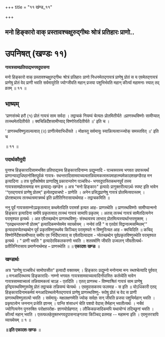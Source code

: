 +++
title = "११ खंण्ड_११"

+++


## मनो हिङ्कारो वाक् प्रस्तावश्चक्षुरुद्गीथः श्रोत्रं प्रतिहारः प्राणो..

# **उपनिषत् (खण्डः ११)**

**गायत्रसामप्रतिपाद्यभगवदुपासना**

मनो हिङ्कारो वाक् प्रस्तावश्चक्षुरुद्गीथः श्रोत्रं प्रतिहारः प्राणो निधनमेतद्गायत्रं प्राणेषु प्रोतं स य एवमेतद्गायत्रं प्राणेषु प्रोतं वेद प्राणी भवति सर्वमायुरेति ज्योग्जीवति महान् प्रजया पशुभिर्भवति महान् कीर्त्या महामनाः स्यात् तद् व्रतम् ॥ ११ ॥

## **भाष्यम्**

'प्राणसंस्थे हरौ (१) प्रोतं गायत्रं साम सर्वदा । तद्वाचकं नियम्यं चेत्यतः प्रोतमितीर्यते ॥प्राणस्थविष्णोः सामीप्यात् तत्स्थमेतदितीर्यते । क्वचिन्निर्देशसामीप्याद् विष्णोरेतदितीर्यते ॥' इति च ।

' प्राणस्थविष्णुलाल्यत्वात् (२) प्राणीत्येवाभिधीयते । मोक्षस्तु सर्वमायुः स्यान्नित्यत्वाज्ज्योक् समस्तवित् ॥' इति च

॥ ११ ॥

### पदार्थकौमुदी

पुनश्च हिङ्कारादिसामभक्ति प्रतिपाद्यस्य हिङ्कारादिनाम्नः प्रद्युम्नादि - पञ्चरूपस्य भगवत उपास्त्यर्थं प्राणान्याद्यधिष्ठानोक्तिपूर्वकं गायत्र- रथन्तरादिसामवाच्यत्वतन्नियामकत्वरूपमाहात्म्यमेकादशखण्डैराह मन इत्यादिना ॥ तत्र पूर्वोक्तेष्वेव प्राणादिषु प्रकारान्तरेण पञ्चविध- भगवदुपास्तिकथनपूर्वं तस्य गायत्रसामप्रोतत्वमाह मन इत्याद्य-खण्डेन ॥ अत्र "मनो हिङ्कारः" इत्यादेः प्रागुक्तरीत्याऽर्थः स्पष्ट इति भावेन ‘“एतद्गायत्रं प्राणेषु प्रोतम्" इत्येतद्व्याचष्टे - प्राणेति । अनेन प्रसिद्धप्राणेषु गायत्रं प्रोतमित्यपास्तम् । प्रोतशब्दस्य तत्स्थत्वमात्रमर्थ इति प्रतीतिनिरासायार्थमाह - तद्वाचकमिति ॥

ननु पूर्वं गायत्रसाम्नोऽप्रकृतत्वात् कथमेतदिति परामर्श इत्यत आह- प्राणस्थेति ॥ प्राणस्थविष्णोः सामीप्यान्मनो हिङ्कार इत्यादिना समीपे प्रकृतत्वात् तत्स्थं गायत्रं सामापि प्रकृतम् । अतस् तत्स्थं गायत्रं सामैतदित्यनेन परामृश्यत इत्यर्थः । अत एवैतच्छब्देन प्राणस्थविष्णु- संस्थत्वस्य लाभात् प्रोतमित्यस्यार्थान्तरमुक्तम् । “एतद्रथन्तरमग्नौ प्रोतम्” इत्यादिकमप्येवमेव व्याख्येयम् । नन्वेवं तर्हि " य एतदेवं विद्वानात्मसम्मितम्’” इत्यादावप्येतच्छब्देन पूर्वं प्रकृतविष्णुस्थमेव किञ्चित् परामृश्यते न विष्णुरित्यत आह - क्वचिदिति ॥ कचिद् विष्णोर्निर्देशसामीप्यात् समीप एव निर्दिष्टत्वात् स एवैतदित्यादाव - प्येतच्छब्देन पूर्वप्रकृतविष्णुस्थेति परामृश्यत इत्यर्थः । " प्राणी भवति " इत्यादेरविकलकरणो भवति । शतवर्षाणि जीवति उज्वलन् जीवतीत्यर्थ- प्रतीतिनिरासाय प्रमाणेनार्थमाह – प्राणस्थेति ॥ ॥ **एकादशः खण्डः** ॥

### **खण्डार्थः**

अत्र “प्राणेषु पञ्चविधं सामोपासीत" इत्यादौ वक्तव्यम् । हिङ्कारः प्रद्युम्नो मनोनामा मनः स्थश्चेत्यादि पूर्ववत् ॥ मनआदिस्थस्य हिङ्कारादि- नाम्नो भगवतः गायत्रसामवाच्यत्वादिनोपास्तिः कर्तव्येति भावेन गायत्रसामवाच्यत्वं तन्नियामकत्वं चाऽह - एतदिति । एतत् प्राणस्थ - विष्ण्वाश्रितं गायत्रं साम प्राणेषु इन्द्रियस्थविष्णुरूपेषु प्रोतं तद्वाचकं तन्नियम्यं चेत्यर्थः । एवमुपासकस्य फलमाह - स इति ॥ योऽधिकारी एतद् हिङ्कारादिनामकमेवं मनआदिस्थत्वेनैतद्गायत्रं प्राणेषु प्राणस्थविष्णु- रूपेषु प्रोतं च वेद स प्राणी प्राणस्थविष्णुलाल्यो भवति । सर्वमायु- मक्षलक्षणमेति ज्योक् सर्वज्ञः सन् जीवति प्रजया पशुभिर्महान् भवति । प्रकृष्टत्वेन जननान् प्रजेति ज्ञानम् । पान्ति शंसाधनं चेति पशवो वेदास् तैर्महान् भवतीत्यर्थः । नचैवं ज्योगित्यनेन पुनरुक्तिः परोक्षापरोक्ष- ज्ञानयोर्ग्रहणात् । लौकिकप्रजादिकमपि यथायोग्यं तदिच्छूनां भवति । कीर्त्या महान् भवति । एतत्फलहेतूक्तभगवदुपासनाङ्गतया किञ्चिद् व्रतमाह -- महामना इति । एवमुत्तरत्रापि व्याख्येयम् ॥ १ ॥

**॥ इति एकादशः खण्डः** ॥

